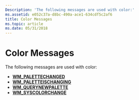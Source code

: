 ```yaml
---
Description: 'The following messages are used with color:'
ms.assetid: e052c37a-d8bc-490a-ace1-634cdf5c2af6
title: Color Messages
ms.topic: article
ms.date: 05/31/2018
---
```


# Color Messages

The following messages are used with color:

-   [**WM\_PALETTECHANGED**](wm-palettechanged.md)
-   [**WM\_PALETTEISCHANGING**](wm-paletteischanging.md)
-   [**WM\_QUERYNEWPALETTE**](wm-querynewpalette.md)
-   [**WM\_SYSCOLORCHANGE**](wm-syscolorchange.md)

 

 



